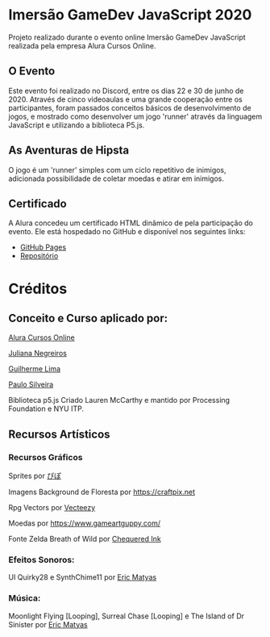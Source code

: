 # Imersão GameDev JavaScript 2020

Projeto realizado durante o evento online Imersão GameDev JavaScript realizada pela empresa Alura Cursos Online.

## O Evento

Este evento foi realizado no Discord, entre os dias 22 e 30 de junho de 2020. Através de cinco videoaulas e uma grande cooperação entre os participantes, foram passados conceitos básicos de desenvolvimento de jogos, e mostrado como desenvolver um jogo 'runner' através da linguagem JavaScript e utilizando a biblioteca P5.js.

## As Aventuras de Hipsta

O jogo é um 'runner' simples com um ciclo repetitivo de inimigos, adicionada possibilidade de coletar moedas e atirar em inimigos.

## Certificado

A Alura concedeu um certificado HTML dinâmico de pela participação do evento. Ele está hospedado no GitHub e disponível nos seguintes links:

- [GitHub Pages](https://antoniozanini.github.io/certificado/)
- [Repositório](https://github.com/AntonioZanini/certificado)


# Créditos

## Conceito e Curso aplicado por:

[Alura Cursos Online](https://www.alura.com.br/)

[Juliana Negreiros](https://twitter.com/juunegreiros)

[Guilherme Lima](https://twitter.com/guilhermebzlima)
  
[Paulo Silveira](https://twitter.com/paulo_caelum)
  
Biblioteca p5.js
Criado Lauren McCarthy e mantido por 
Processing Foundation e NYU ITP.

## Recursos Artísticos

### Recursos Gráficos

Sprites por [ぴぽ](https://pipoya.itch.io/)

Imagens Background de Floresta por https://craftpix.net

Rpg Vectors por [Vecteezy](https://www.vecteezy.com/free-vector/rpg)

Moedas por https://www.gameartguppy.com/

Fonte Zelda Breath of Wild por [Chequered Ink](https://chequered.ink/)

### Efeitos Sonoros:

UI Quirky28 e SynthChime11 por [Eric Matyas](www.soundimage.org)

### Música:

Moonlight Flying [Looping], Surreal Chase [Looping] e The Island of Dr Sinister por [Eric Matyas](www.soundimage.org)